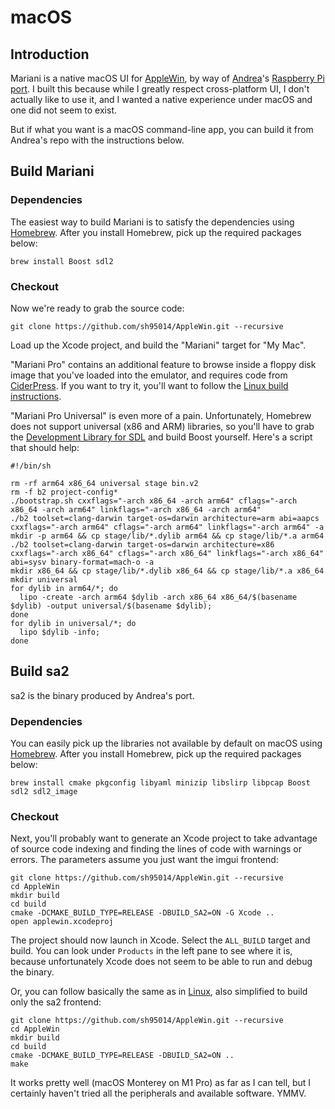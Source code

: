 # macOS

## Introduction

Mariani is a native macOS UI for [AppleWin](https://github.com/AppleWin/AppleWin), by way of [Andrea](https://github.com/audetto)'s [Raspberry Pi port](https://github.com/audetto/AppleWin). I built this because while I greatly respect cross-platform UI, I don't actually like to use it, and I wanted a native experience under macOS and one did not seem to exist.

But if what you want is a macOS command-line app, you can build it from Andrea's repo with the instructions below.

## Build Mariani

### Dependencies

The easiest way to build Mariani is to satisfy the dependencies using [Homebrew](https://brew.sh). After you install Homebrew, pick up the required packages below:

```
brew install Boost sdl2
```

### Checkout

Now we're ready to grab the source code:

```
git clone https://github.com/sh95014/AppleWin.git --recursive
```

Load up the Xcode project, and build the "Mariani" target for "My Mac".

"Mariani Pro" contains an additional feature to browse inside a floppy disk image that you've loaded into the emulator, and requires code from [CiderPress](https://github.com/fadden/ciderpress). If you want to try it, you'll want to follow the [Linux build instructions](https://github.com/fadden/ciderpress/blob/master/README-linux.md).

"Mariani Pro Universal" is even more of a pain. Unfortunately, Homebrew does not support universal (x86 and ARM) libraries, so you'll have to grab the [Development Library for SDL](https://www.libsdl.org/download-2.0.php) and build Boost yourself. Here's a script that should help:

```
#!/bin/sh

rm -rf arm64 x86_64 universal stage bin.v2
rm -f b2 project-config*
./bootstrap.sh cxxflags="-arch x86_64 -arch arm64" cflags="-arch x86_64 -arch arm64" linkflags="-arch x86_64 -arch arm64"
./b2 toolset=clang-darwin target-os=darwin architecture=arm abi=aapcs cxxflags="-arch arm64" cflags="-arch arm64" linkflags="-arch arm64" -a
mkdir -p arm64 && cp stage/lib/*.dylib arm64 && cp stage/lib/*.a arm64
./b2 toolset=clang-darwin target-os=darwin architecture=x86 cxxflags="-arch x86_64" cflags="-arch x86_64" linkflags="-arch x86_64" abi=sysv binary-format=mach-o -a
mkdir x86_64 && cp stage/lib/*.dylib x86_64 && cp stage/lib/*.a x86_64
mkdir universal
for dylib in arm64/*; do 
  lipo -create -arch arm64 $dylib -arch x86_64 x86_64/$(basename $dylib) -output universal/$(basename $dylib); 
done
for dylib in universal/*; do
  lipo $dylib -info;
done
```

## Build sa2

sa2 is the binary produced by Andrea's port.

### Dependencies

You can easily pick up the libraries not available by default on macOS using [Homebrew](https://brew.sh). After you install Homebrew, pick up the required packages below:

```
brew install cmake pkgconfig libyaml minizip libslirp libpcap Boost sdl2 sdl2_image
```

### Checkout

Next, you'll probably want to generate an Xcode project to take advantage of source code indexing and finding the lines of code with warnings or errors. The parameters assume you just want the imgui frontend:

```
git clone https://github.com/sh95014/AppleWin.git --recursive
cd AppleWin
mkdir build
cd build
cmake -DCMAKE_BUILD_TYPE=RELEASE -DBUILD_SA2=ON -G Xcode ..
open applewin.xcodeproj
```

The project should now launch in Xcode. Select the `ALL_BUILD` target and build. You can look under `Products` in the left pane to see where it is, because unfortunately Xcode does not seem to be able to run and debug the binary.

Or, you can follow basically the same as in [Linux](linux.md), also simplified to build only the sa2 frontend:

```
git clone https://github.com/sh95014/AppleWin.git --recursive
cd AppleWin
mkdir build
cd build
cmake -DCMAKE_BUILD_TYPE=RELEASE -DBUILD_SA2=ON ..
make
```

It works pretty well (macOS Monterey on M1 Pro) as far as I can tell, but I certainly haven't tried all the peripherals and available software. YMMV.